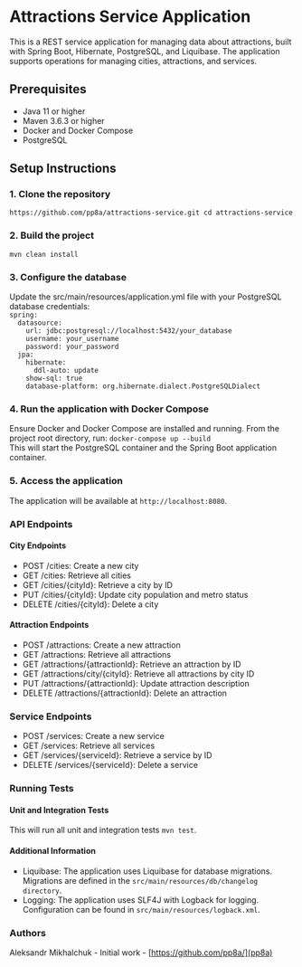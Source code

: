 # Attractions Service Application

This is a REST service application for managing data about attractions, built with Spring Boot, Hibernate, PostgreSQL, and Liquibase. The application supports operations for managing cities, attractions, and services.

## Prerequisites

- Java 11 or higher
- Maven 3.6.3 or higher
- Docker and Docker Compose
- PostgreSQL

## Setup Instructions

### 1. Clone the repository
`https://github.com/pp8a/attractions-service.git cd attractions-service` 
### 2. Build the project
`mvn clean install` 
### 3. Configure the database
Update the src/main/resources/application.yml file with your PostgreSQL database credentials:</br>
`spring:`</br>
`  datasource:`</br>
`    url: jdbc:postgresql://localhost:5432/your_database`</br>
`    username: your_username`</br>
`    password: your_password`</br>
`  jpa:`</br>
`    hibernate:`</br>
`      ddl-auto: update`</br>
`    show-sql: true`</br>
`    database-platform: org.hibernate.dialect.PostgreSQLDialect`
### 4. Run the application with Docker Compose
Ensure Docker and Docker Compose are installed and running. From the project root directory, run: 
`docker-compose up --build`</br>
This will start the PostgreSQL container and the Spring Boot application container.
### 5. Access the application
The application will be available at `http://localhost:8080`. 
### API Endpoints
#### City Endpoints

*   POST /cities: Create a new city
*   GET /cities: Retrieve all cities
*   GET /cities/{cityId}: Retrieve a city by ID
*   PUT /cities/{cityId}: Update city population and metro status
*   DELETE /cities/{cityId}: Delete a city

#### Attraction Endpoints

*   POST /attractions: Create a new attraction
*   GET /attractions: Retrieve all attractions
*   GET /attractions/{attractionId}: Retrieve an attraction by ID
*   GET /attractions/city/{cityId}: Retrieve all attractions by city ID
*   PUT /attractions/{attractionId}: Update attraction description
*   DELETE /attractions/{attractionId}: Delete an attraction

### Service Endpoints

*   POST /services: Create a new service
*   GET /services: Retrieve all services
*   GET /services/{serviceId}: Retrieve a service by ID
*   DELETE /services/{serviceId}: Delete a service

### Running Tests
#### Unit and Integration Tests 
This will run all unit and integration tests `mvn test`.
#### Additional Information

*   Liquibase: The application uses Liquibase for database migrations. Migrations are defined in the `src/main/resources/db/changelog directory`.
*   Logging: The application uses SLF4J with Logback for logging. Configuration can be found in `src/main/resources/logback.xml`.

### Authors
Aleksandr Mikhalchuk - Initial work - [https://github.com/pp8a/](pp8a)